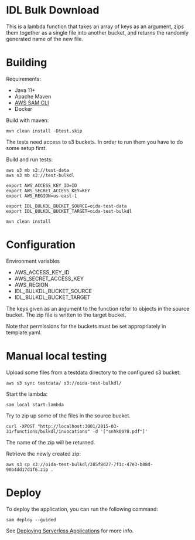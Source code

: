 # IDL Bulk Download

This is a lambda function that takes an array of keys as an argument, zips them together as a single file into another bucket, and returns the randomly generated name of the new file.

# Building

Requirements:
* Java 11+
* Apache Maven
* [AWS SAM CLI](https://docs.aws.amazon.com/serverless-application-model/latest/developerguide/serverless-sam-cli-install.html)
* Docker


Build with maven:
```
mvn clean install -Dtest.skip
```
The tests need access to s3 buckets. In order to run them you have to do some setup first.

Build and run tests:
```
aws s3 mb s3://test-data
aws s3 mb s3://test-bulkdl

export AWS_ACCESS_KEY_ID=ID
export AWS_SECRET_ACCESS_KEY=KEY
export AWS_REGION=us-east-1

export IDL_BULKDL_BUCKET_SOURCE=oida-test-data
export IDL_BULKDL_BUCKET_TARGET=oida-test-bulkdl

mvn clean install
```

# Configuration

Environment variables
* AWS_ACCESS_KEY_ID
* AWS_SECRET_ACCESS_KEY
* AWS_REGION
* IDL_BULKDL_BUCKET_SOURCE
* IDL_BULKDL_BUCKET_TARGET

The keys given as an argument to the function refer to objects in the source bucket. The zip file is written to the target bucket.

Note that permissions for the buckets must be set appropriately in template.yaml.

# Manual local testing

Upload some files from a testdata directory to the configured s3 bucket:
```
aws s3 sync testdata/ s3://oida-test-bulkdl/
```

Start the lambda:
```
sam local start-lambda
```

Try to zip up some of the files in the source bucket.
```
curl -XPOST "http://localhost:3001/2015-03-31/functions/bulkdl/invocations" -d '["snhk0078.pdf"]'
```

The name of the zip will be returned.

Retrieve the newly created zip:
```
aws s3 cp s3://oida-test-bulkdl/285f8d27-7f1c-47e3-b88d-90b4dd17d1f6.zip .
```

# Deploy

To deploy the application, you can run the following command:

```
sam deploy --guided
```

See [Deploying Serverless Applications](https://docs.aws.amazon.com/serverless-application-model/latest/developerguide/serverless-deploying.html) for more info.

